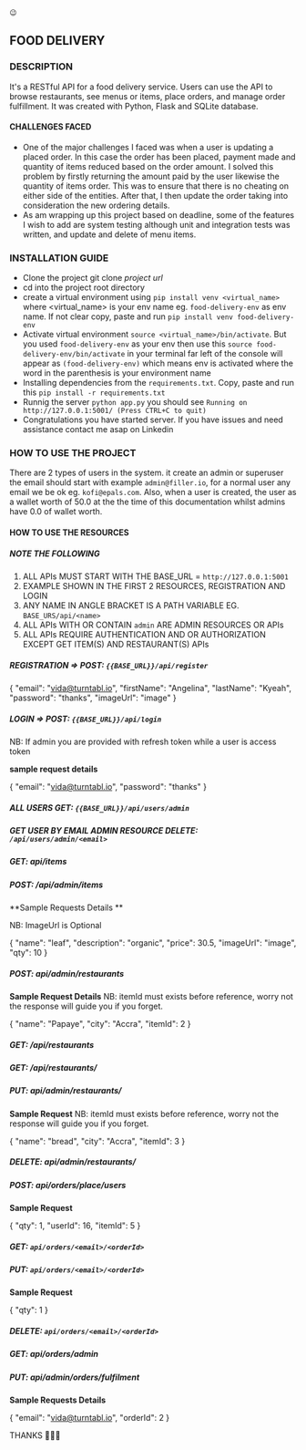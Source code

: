                                                                            😉
## FOOD DELIVERY 

### DESCRIPTION 
It's a RESTful API for a food delivery service. Users can use the API to browse restaurants, see menus or items, place orders, and manage order fulfillment. It was created with Python, Flask and SQLite database.

#### CHALLENGES FACED 
* One of the major challenges I faced was when a user is updating a placed order. In this case the order has been placed, payment made and quantity of items reduced based on the order amount. I solved this problem by firstly returning the amount paid by the user likewise the quantity of items order. This was to ensure that there is no cheating on either side of the entities. After that, I then update the order taking into consideration the new ordering details.
* As am wrapping up this project based on deadline, some of the features I wish to add are system testing although unit and integration tests was written,  and update and delete of menu items.

### INSTALLATION GUIDE 
* Clone the project git clone _project url_
* cd into the project root directory
* create a virtual environment using ```pip install venv <virtual_name>``` where <virtual_name> is your env name eg. ```food-delivery-env``` as env name. If not clear copy, paste and run ```pip install venv food-delivery-env```
* Activate virtual environment ```source <virtual_name>/bin/activate```. But you used ```food-delivery-env``` as your env then use this ```source food-delivery-env/bin/activate``` in your terminal far left of the console will appear as ```(food-delivery-env)``` which means env is activated where the word in the parenthesis is your environment name
* Installing dependencies from the ```requirements.txt```. Copy, paste and run this ```pip install -r requirements.txt```
* Runnig the server ```python app.py``` you should see ``` Running on http://127.0.0.1:5001/ (Press CTRL+C to quit) ```
* Congratulations you have started server. If you have issues and need assistance contact me asap on Linkedin

### HOW TO USE THE PROJECT 
There are 2 types of users in the system. it create an admin or superuser the email should start with <admin> example ```admin@filler.io```, for a normal user any email we be ok eg. ```kofi@epals.com```. Also, when a user is created, the user as a wallet worth of 50.0 at the the time of this documentation whilst admins have 0.0 of wallet worth.

#### HOW TO USE THE RESOURCES 

##### NOTE THE FOLLOWING 

1. ALL APIs MUST START WITH THE BASE_URL = ```http://127.0.0.1:5001```
2. EXAMPLE SHOWN IN THE FIRST 2 RESOURCES, REGISTRATION AND LOGIN
3. ANY NAME IN ANGLE BRACKET IS A PATH VARIABLE EG. ```BASE_URS/api/<name>```
4. ALL APIs WITH OR CONTAIN ```admin``` ARE ADMIN RESOURCES OR APIs
5. ALL APIs REQUIRE AUTHENTICATION AND OR AUTHORIZATION EXCEPT GET ITEM(S) AND RESTAURANT(S) APIs

##### REGISTRATION =>  POST: ```{{BASE_URL}}/api/register```
 
{
    "email": "vida@turntabl.io",
    "firstName": "Angelina",
    "lastName": "Kyeah",
    "password": "thanks",
    "imageUrl": "image"
}

##### LOGIN => POST: ```{{BASE_URL}}/api/login```
NB: If admin you are provided with refresh token while a user is access token

   **sample request details**
   
{
    "email": "vida@turntabl.io",
    "password": "thanks"
}

##### ALL USERS GET: ```{{BASE_URL}}/api/users/admin```

##### GET USER BY EMAIL ADMIN RESOURCE  DELETE: ```/api/users/admin/<email>```
##### GET: api/items
##### POST: /api/admin/items

**Sample Requests Details **

NB: ImageUrl is Optional 

{
    "name": "leaf",
    "description": "organic",
    "price": 30.5,
    "imageUrl": "image",
    "qty": 10
}

##### POST: _api/admin/restaurants_

**Sample Request Details**
NB: itemId must exists before reference, worry not the response will guide you if you forget.

{
    "name": "Papaye",
    "city": "Accra",
    "itemId": 2
}

##### GET: _/api/restaurants_
##### GET: _/api/restaurants/<name>_
##### PUT: _api/admin/restaurants/<name>_

**Sample Request**
NB: itemId must exists before reference, worry not the response will guide you if you forget.

{
    "name": "bread",
    "city": "Accra",
    "itemId": 3
}

##### DELETE: _api/admin/restaurants/<name>_
##### POST: _api/orders/place/users_

**Sample Request**

{
 "qty": 1,
 "userId": 16,
 "itemId": 5
}

##### GET: ```api/orders/<email>/<orderId>```
##### PUT: ```api/orders/<email>/<orderId>```

**Sample Request**

{
    "qty": 1
}

##### DELETE: ```api/orders/<email>/<orderId>```
##### GET: _api/orders/admin_
##### PUT: _api/admin/orders/fulfilment_

**Sample Requests Details**

{
    "email": "vida@turntabl.io",
    "orderId": 2
}

THANKS 👨🏾‍⚖️
